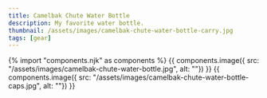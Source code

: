 ```yaml
---
title: Camelbak Chute Water Bottle
description: My favorite water bottle.
thumbnail: /assets/images/camelbak-chute-water-bottle-carry.jpg
tags: [gear]
---
```

{% import "components.njk" as components %}
{{ components.image({ src: "/assets/images/camelbak-chute-water-bottle.jpg", alt: ""}) }}
{{ components.image({ src: "/assets/images/camelbak-chute-water-bottle-caps.jpg", alt: ""}) }}